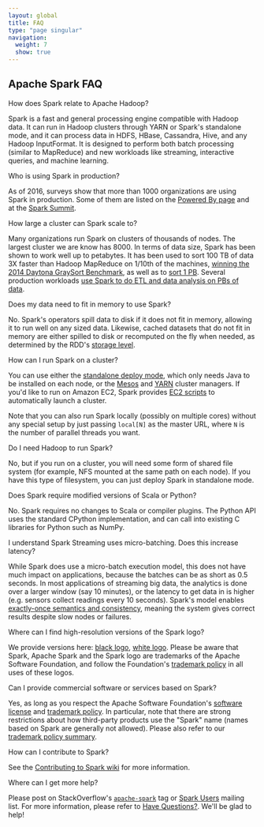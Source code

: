 ```yaml
---
layout: global
title: FAQ
type: "page singular"
navigation:
  weight: 7
  show: true
---
```

<h2>Apache Spark FAQ</h2>

<p class="question">How does Spark relate to Apache Hadoop?</p>
<p class="answer">
Spark is a fast and general processing engine compatible with Hadoop data. It can run in Hadoop clusters through YARN or Spark's standalone mode, and it can process data in HDFS, HBase, Cassandra, Hive, and any Hadoop InputFormat. It is designed to perform both batch processing (similar to MapReduce) and new workloads like streaming, interactive queries, and machine learning.
</p>

<p class="question">Who is using Spark in production?</p>

<p class="answer">As of 2016, surveys show that more than 1000 organizations are using Spark in production. Some of them are listed on the <a href="https://cwiki.apache.org/confluence/display/SPARK/Powered+By+Spark">Powered By page</a> and at the <a href="http://spark-summit.org">Spark Summit</a>.</p>


<p class="question">How large a cluster can Spark scale to?</p>
<p class="answer">Many organizations run Spark on clusters of thousands of nodes. The largest cluster we are know has 8000. In terms of data size, Spark has been shown to work well up to petabytes. It has been used to sort 100 TB of data 3X faster than Hadoop MapReduce on 1/10th of the machines, <a href="http://databricks.com/blog/2014/11/05/spark-officially-sets-a-new-record-in-large-scale-sorting.html">winning the 2014 Daytona GraySort Benchmark</a>, as well as to <a href="https://databricks.com/blog/2014/10/10/spark-petabyte-sort.html">sort 1 PB</a>. Several production workloads <a href="http://databricks.com/blog/2014/08/14/mining-graph-data-with-spark-at-alibaba-taobao.html">use Spark to do ETL and data analysis on PBs of data</a>.</p>

<p class="question">Does my data need to fit in memory to use Spark?</p>

<p class="answer">No. Spark's operators spill data to disk if it does not fit in memory, allowing it to run well on any sized data. Likewise, cached datasets that do not fit in memory are either spilled to disk or recomputed on the fly when needed, as determined by the RDD's <a href="{{site.baseurl}}/docs/latest/scala-programming-guide.html#rdd-persistence">storage level</a>.

<p class="question">How can I run Spark on a cluster?</p>
<p class="answer">You can use either the <a href="{{site.baseurl}}/docs/latest/spark-standalone.html">standalone deploy mode</a>, which only needs Java to be installed on each node, or the <a href="{{site.baseurl}}/docs/latest/running-on-mesos.html">Mesos</a> and <a href="{{site.baseurl}}/docs/latest/running-on-yarn.html">YARN</a> cluster managers. If you'd like to run on Amazon EC2, Spark provides <a href="{{site.baseurl}}/docs/latest/ec2-scripts.html}}">EC2 scripts</a> to automatically launch a cluster.</p>

<p>Note that you can also run Spark locally (possibly on multiple cores) without any special setup by just passing <code>local[N]</code> as the master URL, where <code>N</code> is the number of parallel threads you want.</p>

<p class="question">Do I need Hadoop to run Spark?</p>
<p class="answer">No, but if you run on a cluster, you will need some form of shared file system (for example, NFS mounted at the same path on each node). If you have this type of filesystem, you can just deploy Spark in standalone mode.</p>

<p class="question">Does Spark require modified versions of Scala or Python?</p>
<p class="answer">No. Spark requires no changes to Scala or compiler plugins. The Python API uses the standard CPython implementation, and can call into existing C libraries for Python such as NumPy.</p>

<p class="question">I understand Spark Streaming uses micro-batching. Does this increase latency?</p>

<p class="answer">
While Spark does use a micro-batch execution model, this does not have much impact on applications, because the batches can be as short as 0.5 seconds. In most applications of streaming big data, the analytics is done over a larger window (say 10 minutes), or the latency to get data in is higher (e.g. sensors collect readings every 10 seconds). Spark's model enables <a href="http://people.csail.mit.edu/matei/papers/2013/sosp_spark_streaming.pdf">exactly-once semantics and consistency</a>, meaning the system gives correct results despite slow nodes or failures.
</p>

<p class="question">Where can I find high-resolution versions of the Spark logo?</p>

<p class="answer">We provide versions here:
  <a href="images/spark-logo.eps">black logo</a>,
  <a href="images/spark-logo-reverse.eps">white logo</a>.
  Please be aware that Spark, Apache Spark and the Spark logo are
  trademarks of the Apache Software Foundation, and follow the Foundation's
  <a href="https://www.apache.org/foundation/marks/">trademark policy</a>
  in all uses of these logos.
</p>

<p class="question">Can I provide commercial software or services based on Spark?</p>

<p class="answer">
Yes, as long as you respect the Apache Software Foundation's
<a href="https://www.apache.org/licenses/">software license</a>
and <a href="https://www.apache.org/foundation/marks/">trademark policy</a>.
In particular, note that there are strong restrictions about how third-party products
use the "Spark" name (names based on Spark are generally not allowed).
Please also refer to our
<a href="{{site.baseurl}}/trademarks.html">trademark policy summary</a>.
</p>

<p class="question">How can I contribute to Spark?</p>

<p class="answer">See the <a href="{{site.baseurl}}/contributing.html">Contributing to Spark wiki</a> for more information.</p>

<p class="question">Where can I get more help?</p>

<p class="answer">Please post on StackOverflow's <a href="http://stackoverflow.com/questions/tagged/apache-spark"><code>apache-spark</code></a> tag or <a href="http://apache-spark-user-list.1001560.n3.nabble.com">Spark Users</a> mailing list.  For more information, please refer to <a href="http://spark.apache.org/community.html#have-questions">Have Questions?</a>.  We'll be glad to help!</p>
